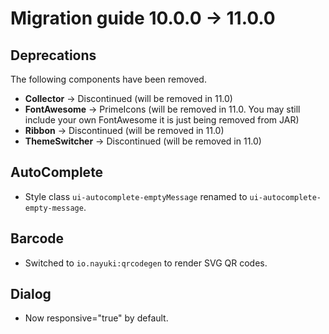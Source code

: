 # Migration guide 10.0.0 -> 11.0.0

## Deprecations
The following components have been removed.
  - **Collector** -> Discontinued (will be removed in 11.0)
  - **FontAwesome** -> PrimeIcons (will be removed in 11.0. You may still include your own FontAwesome it is just being removed from JAR)
  - **Ribbon** -> Discontinued (will be removed in 11.0)
  - **ThemeSwitcher** -> Discontinued (will be removed in 11.0)

## AutoComplete
  * Style class `ui-autocomplete-emptyMessage` renamed to `ui-autocomplete-empty-message`.

## Barcode
  * Switched to `io.nayuki:qrcodegen` to render SVG QR codes.

## Dialog
- Now responsive="true" by default.
